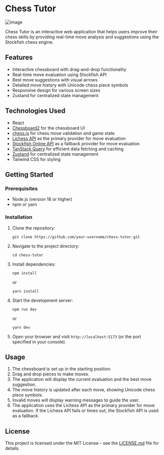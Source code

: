 # Chess Tutor

![image](https://github.com/user-attachments/assets/492951bb-6509-4ff9-963c-db4a5b75c437)

Chess Tutor is an interactive web application that helps users improve their chess skills by providing real-time move analysis and suggestions using the Stockfish chess engine.

## Features

- Interactive chessboard with drag-and-drop functionality
- Real-time move evaluation using Stockfish API
- Best move suggestions with visual arrows
- Detailed move history with Unicode chess piece symbols
- Responsive design for various screen sizes
- Zustand for centralized state management

## Technologies Used

- React
- [Chessboard2](https://github.com/oakmac/chessboard2) for the chessboard UI
- [chess.js](https://github.com/jhlywa/chess.js) for chess move validation and game state
- [Lichess API](https://lichess.org/api) as the primary provider for move evaluation
- [Stockfish Online API](https://stockfish.online/) as a fallback provider for move evaluation
- [TanStack Query](https://tanstack.com/query/latest) for efficient data fetching and caching
- [Zustand](https://docs.pmnd.rs/zustand/getting-started/introduction) for centralized state management
- Tailwind CSS for styling

## Getting Started

### Prerequisites

- Node.js (version 18 or higher)
- npm or yarn

### Installation

1. Clone the repository:
   ```
   git clone https://github.com/your-username/chess-tutor.git
   ```

2. Navigate to the project directory:
   ```
   cd chess-tutor
   ```

3. Install dependencies:
   ```
   npm install
   ```
   or
   ```
   yarn install
   ```

4. Start the development server:
   ```
   npm run dev
   ```
   or
   ```
   yarn dev
   ```

5. Open your browser and visit `http://localhost:5173` (or the port specified in your console).

## Usage

1. The chessboard is set up in the starting position.
2. Drag and drop pieces to make moves.
3. The application will display the current evaluation and the best move suggestion.
4. The move history is updated after each move, showing Unicode chess piece symbols.
5. Invalid moves will display warning messages to guide the user.
6. The application uses the Lichess API as the primary provider for move evaluation. If the Lichess API fails or times out, the Stockfish API is used as a fallback.

## License

This project is licensed under the MIT License - see the [LICENSE.md](LICENSE.md) file for details.
